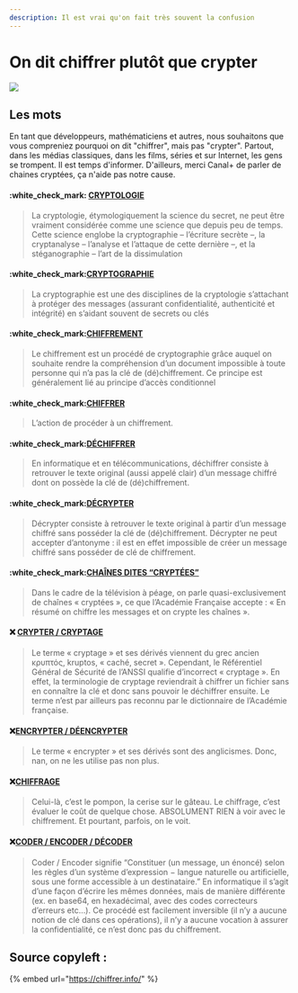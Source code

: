```yaml
---
description: Il est vrai qu'on fait très souvent la confusion
---
```


# On dit chiffrer plutôt que crypter

![](https://media1.tenor.com/images/f1a85593d5509c4e91ba1b0ef8360dab/tenor.gif?itemid=19828021)

## Les mots

En tant que développeurs, mathématiciens et autres, nous souhaitons que vous compreniez pourquoi on dit "chiffrer", mais pas "crypter". Partout, dans les médias classiques, dans les films, séries et sur Internet, les gens se trompent. Il est temps d'informer. D'ailleurs, merci Canal+ de parler de chaines cryptées, ça n'aide pas notre cause.

#### :white\_check\_mark: [CRYPTOLOGIE](https://fr.wikipedia.org/wiki/Cryptologie)

> La cryptologie, étymologiquement la science du secret, ne peut être vraiment considérée comme une science que depuis peu de temps. Cette science englobe la cryptographie – l’écriture secrète –, la cryptanalyse – l’analyse et l’attaque de cette dernière –, et la stéganographie – l’art de la dissimulation

#### :white\_check\_mark:[CRYPTOGRAPHIE](https://fr.wikipedia.org/wiki/Cryptographie)

> La cryptographie est une des disciplines de la cryptologie s’attachant à protéger des messages (assurant confidentialité, authenticité et intégrité) en s’aidant souvent de secrets ou clés

#### :white\_check\_mark:[CHIFFREMENT](https://fr.wikipedia.org/wiki/Chiffrement)

> Le chiffrement est un procédé de cryptographie grâce auquel on souhaite rendre la compréhension d’un document impossible à toute personne qui n’a pas la clé de (dé)chiffrement. Ce principe est généralement lié au principe d’accès conditionnel

#### :white\_check\_mark:[CHIFFRER](https://fr.wikipedia.org/wiki/Chiffrement)

> L’action de procéder à un chiffrement.

#### :white\_check\_mark:[DÉCHIFFRER](https://fr.wikipedia.org/wiki/D%C3%A9chiffrer)

> En informatique et en télécommunications, déchiffrer consiste à retrouver le texte original (aussi appelé clair) d’un message chiffré dont on possède la clé de (dé)chiffrement.

#### :white\_check\_mark:[DÉCRYPTER](https://fr.wikipedia.org/wiki/D%C3%A9crypter)

> Décrypter consiste à retrouver le texte original à partir d’un message chiffré sans posséder la clé de (dé)chiffrement. Décrypter ne peut accepter d’antonyme : il est en effet impossible de créer un message chiffré sans posséder de clé de chiffrement.

#### :white\_check\_mark:[CHAÎNES DITES “CRYPTÉES”](https://fr.wikipedia.org/wiki/T%C3%A9l%C3%A9vision\_payante)

> Dans le cadre de la télévision à péage, on parle quasi-exclusivement de chaînes « cryptées », ce que l’Académie Française accepte : « En résumé on chiffre les messages et on crypte les chaînes ».

#### :x: [CRYPTER / CRYPTAGE](https://www.youtube.com/watch?v=dQw4w9WgXcQ)

> Le terme « cryptage » et ses dérivés viennent du grec ancien κρυπτός, kruptos, « caché, secret ». Cependant, le Référentiel Général de Sécurité de l’ANSSI qualifie d’incorrect « cryptage ». En effet, la terminologie de cryptage reviendrait à chiffrer un fichier sans en connaître la clé et donc sans pouvoir le déchiffrer ensuite. Le terme n’est par ailleurs pas reconnu par le dictionnaire de l’Académie française.

#### :x:[ENCRYPTER / DÉENCRYPTER](https://fr.wikipedia.org/wiki/Chiffrement)

> Le terme « encrypter » et ses dérivés sont des anglicismes. Donc, nan, on ne les utilise pas non plus.

#### :x:[CHIFFRAGE](http://www.larousse.fr/dictionnaires/francais/chiffrage/15320)

> Celui-là, c’est le pompon, la cerise sur le gâteau. Le chiffrage, c’est évaluer le coût de quelque chose. ABSOLUMENT RIEN à voir avec le chiffrement. Et pourtant, parfois, on le voit.

#### :x:[CODER / ENCODER / DÉCODER](https://www.cnrtl.fr/definition/encoder)

> Coder / Encoder signifie “Constituer (un message, un énoncé) selon les règles d’un système d’expression − langue naturelle ou artificielle, sous une forme accessible à un destinataire.” En informatique il s’agit d’une façon d’écrire les mêmes données, mais de manière différente (ex. en base64, en hexadécimal, avec des codes correcteurs d’erreurs etc…). Ce procédé est facilement inversible (il n’y a aucune notion de clé dans ces opérations), il n’y a aucune vocation à assurer la confidentialité, ce n’est donc pas du chiffrement.

## Source copyleft :&#x20;

{% embed url="https://chiffrer.info/" %}



